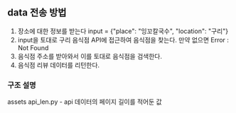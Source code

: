 ## data 전송 방법

1. 장소에 대한 정보를 받는다
   input = {"place": "잉꼬칼국수", "location": "구리"}
2. input을 토대로 구리 음식점 API에 접근하여 음식점을 찾는다.
   만약 없으면 Error : Not Found
3. 음식점 주소를 받아와서 이를 토대로 음식점을 검색한다.
4. 음식점 리뷰 데이터를 리턴한다.

### 구조 설명

assets
api_len.py - api 데이터의 페이지 길이를 적어둔 값
